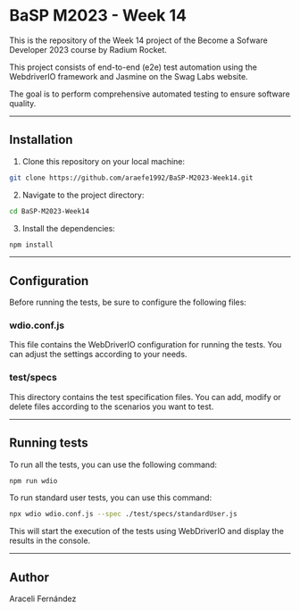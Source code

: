 # BaSP M2023 - Week 14

This is the repository of the Week 14 project of the Become a Sofware Developer 2023 course by Radium Rocket.

This project consists of end-to-end (e2e) test automation using the WebdriverIO framework and Jasmine on the Swag Labs website.

The goal is to perform comprehensive automated testing to ensure software quality.

***

## Installation

1. Clone this repository on your local machine:
````bash
git clone https://github.com/araefe1992/BaSP-M2023-Week14.git
````
2. Navigate to the project directory:
````bash
cd BaSP-M2023-Week14
````
3. Install the dependencies:
````bash
npm install
````
***
## Configuration
Before running the tests, be sure to configure the following files:

### wdio.conf.js
This file contains the WebDriverIO configuration for running the tests. You can adjust the settings according to your needs.

### test/specs
This directory contains the test specification files. You can add, modify or delete files according to the scenarios you want to test.
***
## Running tests
To run all the tests, you can use the following command:
````bash
npm run wdio
````
To run standard user tests, you can use this command:
````bash
npx wdio wdio.conf.js --spec ./test/specs/standardUser.js
````
This will start the execution of the tests using WebDriverIO and display the results in the console.
***
## Author

Araceli Fernández
